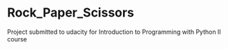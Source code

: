 # Rock_Paper_Scissors
Project submitted to udacity for Introduction to Programming with Python II course
